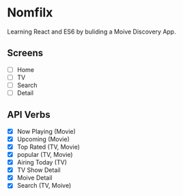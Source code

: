 # Nomfilx

Learning React and ES6 by buliding a Moive Discovery App.

## Screens

- [ ] Home
- [ ] TV
- [ ] Search
- [ ] Detail

## API Verbs

- [x] Now Playing (Movie)
- [x] Upcoming (Movie)
- [x] Top Rated (TV, Movie)
- [x] popular (TV, Movie)
- [x] Airing Today (TV)
- [x] TV Show Detail
- [x] Moive Detail
- [x] Search (TV, Moive)
